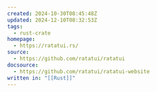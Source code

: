 ```yaml
---
created: 2024-10-30T08:45:48Z
updated: 2024-12-10T08:32:53Z
tags:
  - rust-crate
homepage:
  - https://ratatui.rs/
source:
  - https://github.com/ratatui/ratatui
docsource:
  - https://github.com/ratatui/ratatui-website
written in: "[[Rust]]"
---
```

